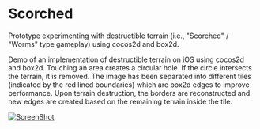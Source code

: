 Scorched
========

Prototype experimenting with destructible terrain (i.e., "Scorched" / "Worms" type gameplay) using cocos2d and box2d.

Demo of an implementation of destructible terrain on iOS using cocos2d and box2d. Touching an area creates a circular hole. If the circle intersects the terrain, it is removed. The image has been separated into different tiles (indicated by the red lined boundaries) which are box2d edges to improve performance. Upon terrain destruction, the borders are reconstructed and new edges are created based on the remaining terrain inside the tile.

[![ScreenShot](https://raw.github.com/markckim/Scorched/blob/master/Scorched/destructible_terrain.png)](http://www.youtube.com/watch?v=TBiFPUwqvh0)
